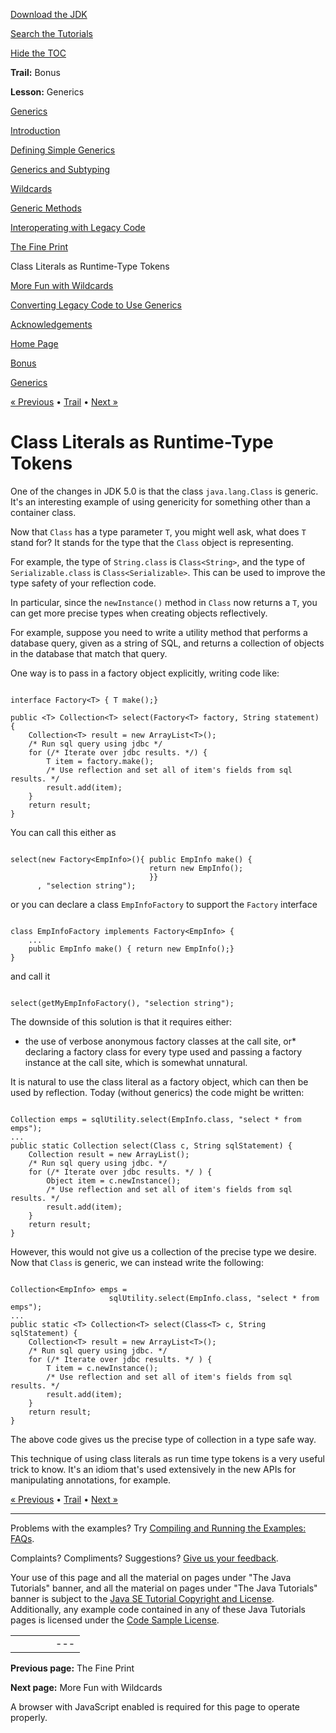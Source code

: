 [Download
the JDK](http://java.sun.com/javase/6/download.jsp)
  
[Search the
Tutorials](../../search.html)
  
[Hide the TOC](javascript:toggleLeft())

**Trail:** Bonus
  
**Lesson:** Generics

[Generics](index.html)

[Introduction](intro.html)

[Defining Simple Generics](simple.html)

[Generics and Subtyping](subtype.html)

[Wildcards](wildcards.html)

[Generic Methods](methods.html)

[Interoperating with Legacy Code](legacy.html)

[The Fine Print](fineprint.html)

Class Literals as Runtime-Type Tokens

[More Fun with Wildcards](morefun.html)

[Converting Legacy Code to Use Generics](convert.html)

[Acknowledgements](acknowledgements.html)

[Home Page](../../index.html)
>
[Bonus](../index.html)
>
[Generics](index.html)

[« Previous](fineprint.html) • [Trail](../TOC.html) • [Next »](morefun.html)

# Class Literals as Runtime-Type Tokens

One of the changes in JDK 5.0 is that the class `java.lang.Class` is
generic. It's an interesting example of using genericity for something
other than a container class.

Now that `Class` has a type parameter `T`, you might well ask,
what does `T` stand for? It stands for the type that the `Class`
object is representing.

For example, the type of `String.class` is
`Class<String>`, and the type of `Serializable.class` is
`Class<Serializable>`. This can be used to improve the type safety
of your reflection code.

In particular, since the `newInstance()` method in `Class` now
returns a `T`, you can get more precise types when creating objects
reflectively.

For example, suppose you need to write a utility method that
performs a database query, given as a string of SQL, and returns a
collection of objects in the database that match that query.

One way is to pass in a factory object explicitly, writing code
like:

```

interface Factory<T> { T make();} 

public <T> Collection<T> select(Factory<T> factory, String statement) { 
    Collection<T> result = new ArrayList<T>(); 
    /* Run sql query using jdbc */  
    for (/* Iterate over jdbc results. */) { 
        T item = factory.make();
        /* Use reflection and set all of item's fields from sql results. */ 
        result.add(item); 
    } 
    return result; 
}

```

You can call this either as

```

select(new Factory<EmpInfo>(){ public EmpInfo make() {
                               return new EmpInfo();
                               }}
      , "selection string");

```

or you can declare a class `EmpInfoFactory` to
support the `Factory` interface

```

class EmpInfoFactory implements Factory<EmpInfo> {
    ...
    public EmpInfo make() { return new EmpInfo();}
}

```

and call it

```

select(getMyEmpInfoFactory(), "selection string");

```

The downside of this solution is that it requires either:

* the use of verbose anonymous factory classes at the call site, or* declaring a factory class for every type used and passing
    a factory instance at the call site, which is somewhat unnatural.

It is natural to use the class literal as a factory
object, which can then be used by reflection. Today (without generics) the
code might be written:

```

Collection emps = sqlUtility.select(EmpInfo.class, "select * from emps");
...
public static Collection select(Class c, String sqlStatement) { 
    Collection result = new ArrayList();
    /* Run sql query using jdbc. */
    for (/* Iterate over jdbc results. */ ) { 
        Object item = c.newInstance(); 
        /* Use reflection and set all of item's fields from sql results. */  
        result.add(item); 
    } 
    return result; 
}

```

However, this would not give us a collection of the precise type we desire.
Now that `Class` is generic, we can instead write
the following:

```

Collection<EmpInfo> emps = 
                      sqlUtility.select(EmpInfo.class, "select * from emps");
...
public static <T> Collection<T> select(Class<T> c, String sqlStatement) { 
    Collection<T> result = new ArrayList<T>();
    /* Run sql query using jdbc. */
    for (/* Iterate over jdbc results. */ ) { 
        T item = c.newInstance(); 
        /* Use reflection and set all of item's fields from sql results. */  
        result.add(item);
    } 
    return result; 
} 

```

The above code gives us the precise type of collection in a type safe way.

This technique of using class literals as run time type tokens is a very
useful trick to know. It's an idiom that's used extensively in the new
APIs for manipulating annotations, for example.

[« Previous](fineprint.html)
•
[Trail](../TOC.html)
•
[Next »](morefun.html)

---

Problems with the examples? Try [Compiling and Running
the Examples: FAQs](../../information/run-examples.html).
  
Complaints? Compliments? Suggestions? [Give
us your feedback](http://download.oracle.com/javase/feedback.html).

Your use of this page and all the material on pages under "The Java Tutorials" banner,
and all the material on pages under "The Java Tutorials" banner is subject to the [Java SE Tutorial Copyright
and License](../../information/license.html).
Additionally, any example code contained in any of these Java
Tutorials pages is licensed under the
[Code
Sample License](http://developers.sun.com/license/berkeley_license.html).

|  |  |  |  |  |
| --- | --- | --- | --- | --- |
| |  |  | | --- | --- | | duke image | Oracle logo | | [About Oracle](http://www.oracle.com/us/corporate/index.html) | [Oracle Technology Network](http://www.oracle.com/technology/index.html) | [Terms of Service](https://www.samplecode.oracle.com/servlets/CompulsoryClickThrough?type=TermsOfService) | Copyright © 1995, 2011 Oracle and/or its affiliates. All rights reserved. |

**Previous page:** The Fine Print
  
**Next page:** More Fun with Wildcards




A browser with JavaScript enabled is required for this page to operate properly.